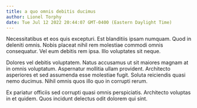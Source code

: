 ```yaml
---
title: a quo omnis debitis ducimus
author: Lionel Torphy
date: Tue Jul 12 2022 20:44:07 GMT-0400 (Eastern Daylight Time)
---
```

Necessitatibus et eos quis excepturi. Est blanditiis ipsam numquam. Quod in deleniti omnis. Nobis placeat nihil rem molestiae commodi omnis consequatur. Vel eum debitis rem ipsa. Illo voluptates sit neque.

 Dolores vel debitis voluptatem. Natus accusamus ut sit maiores magnam at in omnis voluptatum. Aspernatur mollitia ullam provident. Architecto asperiores et sed assumenda esse molestiae fugit. Soluta reiciendis quasi nemo ducimus. Nihil omnis quos illo quo in corrupti rerum.

 Ex pariatur officiis sed corrupti quasi omnis perspiciatis. Architecto voluptas in et quidem. Quos incidunt delectus odit dolorem qui sint.